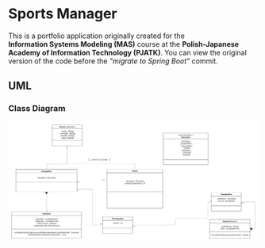 # Sports Manager

This is a portfolio application originally created for the  
**Information Systems Modeling (MAS)** course at the **Polish-Japanese Academy of Information Technology (PJATK)**.
You can view the original version of the code before the _"migrate to Spring Boot"_ commit.

## UML

### Class Diagram

![Class Diagram](./images/class-diagram.png)

